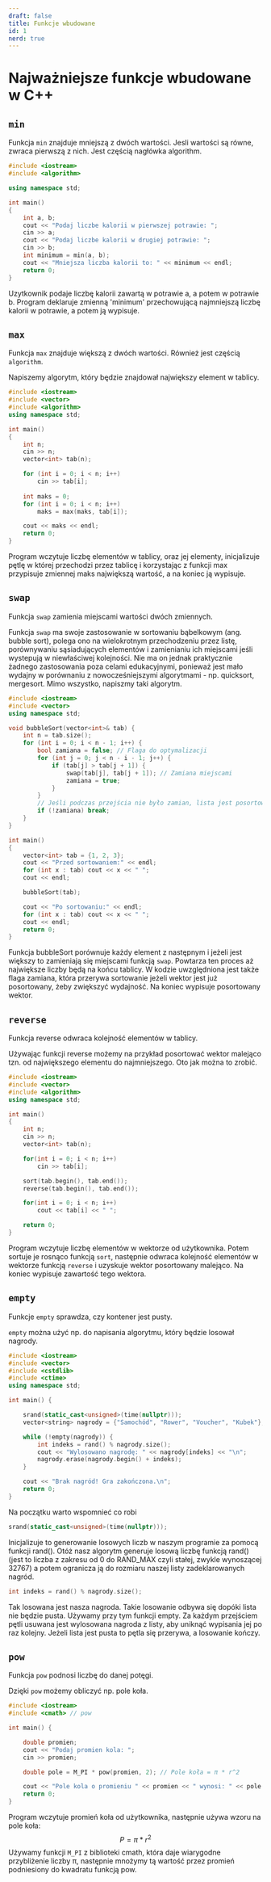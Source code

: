 ```yaml
---
draft: false
title: Funkcje wbudowane
id: 1
nerd: true 
---
```


# Najważniejsze funkcje wbudowane w C++

## `min`  
Funkcja `min` znajduje mniejszą z dwóch wartości. Jesli wartości są równe,
zwraca pierwszą z nich. Jest częścią nagłówka algorithm.

```cpp
#include <iostream>
#include <algorithm>

using namespace std;

int main()
{
	int a, b;
	cout << "Podaj liczbe kalorii w pierwszej potrawie: ";
	cin >> a;
	cout << "Podaj liczbe kalorii w drugiej potrawie: ";
	cin >> b; 
	int minimum = min(a, b); 
	cout << "Mniejsza liczba kalorii to: " << minimum << endl;
    return 0;
}
```

Uzytkownik podaje liczbę kalorii zawartą w potrawie a, a potem w potrawie b. Program deklaruje zmienną 'minimum' przechowującą najmniejszą liczbę kalorii w potrawie, a potem ją wypisuje. 

## `max `
Funkcja `max` znajduje większą z dwóch wartości. Również jest częścią `algorithm`. 

Napiszemy algorytm, który będzie znajdował największy element w tablicy.   
```cpp
#include <iostream>  
#include <vector>  
#include <algorithm>  
using namespace std;

int main()
{ 
    int n;
    cin >> n;
    vector<int> tab(n);

    for (int i = 0; i < n; i++)
        cin >> tab[i];
    
	int maks = 0;
    for (int i = 0; i < n; i++)
        maks = max(maks, tab[i]);

    cout << maks << endl;
    return 0;
}
```

Program wczytuje liczbę elementów w tablicy, oraz jej elementy, inicjalizuje pętlę w której przechodzi przez tablicę i korzystając z funkcji max przypisuje zmiennej maks największą wartość, a na koniec ją wypisuje.   

## `swap`  
Funkcja `swap` zamienia miejscami wartości dwóch zmiennych.

Funkcja `swap` ma swoje zastosowanie w sortowaniu bąbelkowym (ang. bubble sort), polega ono na wielokrotnym przechodzeniu przez listę, porównywaniu sąsiadujących elementów i zamienianiu ich miejscami jeśli wystepują w niewłaściwej kolejności. Nie ma on jednak praktycznie żadnego zastosowania poza celami edukacyjnymi, ponieważ jest mało wydajny w porównaniu z nowocześniejszymi algorytmami - np. quicksort, mergesort. Mimo wszystko, napiszmy taki algorytm. 

```cpp
#include <iostream>
#include <vector>
using namespace std;

void bubbleSort(vector<int>& tab) {
	int n = tab.size();
	for (int i = 0; i < n - 1; i++) {
	    bool zamiana = false; // Flaga do optymalizacji
	    for (int j = 0; j < n - i - 1; j++) {
	        if (tab[j] > tab[j + 1]) {
	            swap(tab[j], tab[j + 1]); // Zamiana miejscami
	            zamiana = true;
	        }
	    }
	    // Jeśli podczas przejścia nie było zamian, lista jest posortowana
	    if (!zamiana) break;
	}
}

int main() 
{
    vector<int> tab = {1, 2, 3};
    cout << "Przed sortowaniem:" << endl;
    for (int x : tab) cout << x << " ";
    cout << endl;

    bubbleSort(tab);

    cout << "Po sortowaniu:" << endl;
    for (int x : tab) cout << x << " ";
    cout << endl;
    return 0;
}
```

Funkcja bubbleSort porównuje każdy element z następnym i jeżeli jest większy to zamieniają się miejscami funkcją `swap`. Powtarza ten proces aż największe liczby będą na końcu tablicy. W kodzie uwzględniona jest także flaga zamiana, która przerywa sortowanie jeżeli wektor jest już posortowany, żeby zwiększyć wydajność. Na koniec wypisuje posortowany wektor.  

## `reverse`
Funkcja reverse odwraca kolejność elementów w tablicy.

Używając funkcji reverse możemy na przykład posortować wektor malejąco tzn. od największego elementu do najmniejszego.
Oto jak można to zrobić. 

```cpp
#include <iostream> 
#include <vector>
#include <algorithm> 
using namespace std; 

int main()
{
	int n; 
	cin >> n; 
	vector<int> tab(n);

	for(int i = 0; i < n; i++)
		cin >> tab[i];

	sort(tab.begin(), tab.end()); 
	reverse(tab.begin(), tab.end()); 

	for(int i = 0; i < n; i++)
	    cout << tab[i] << " ";

    return 0;   
}
```

Program wczytuje liczbę elementów w wektorze od użytkownika. Potem sortuje je rosnąco funkcją `sort`, następnie odwraca kolejność elementów w wektorze funkcją `reverse` i uzyskuje wektor posortowany malejąco. Na koniec wypisuje zawartość tego wektora. 

## `empty` 

Funkcje `empty` sprawdza, czy kontener jest pusty.

`empty` można użyć np. do napisania algorytmu, który będzie losował nagrody.

```cpp
#include <iostream>
#include <vector>
#include <cstdlib>
#include <ctime>
using namespace std;

int main() {

	srand(static_cast<unsigned>(time(nullptr)));
	vector<string> nagrody = {"Samochód", "Rower", "Voucher", "Kubek"};

	while (!empty(nagrody)) {
	    int indeks = rand() % nagrody.size();
	    cout << "Wylosowano nagrodę: " << nagrody[indeks] << "\n";
	    nagrody.erase(nagrody.begin() + indeks);
	}

	cout << "Brak nagród! Gra zakończona.\n";
	return 0;
}
```

Na początku warto wspomnieć co robi  
```cpp
srand(static_cast<unsigned>(time(nullptr)));  
```
Inicjalizuje to generowanie losowych liczb w naszym programie za pomocą funkcji rand(). Otóż nasz algorytm generuje losową liczbę funkcją rand() (jest to liczba z zakresu od 0 do RAND_MAX czyli stałej, zwykle wynoszącej 32767) a potem ogranicza ją do rozmiaru naszej listy zadeklarowanych nagród.  

```cpp
int indeks = rand() % nagrody.size();  
```
Tak losowana jest nasza nagroda. Takie losowanie odbywa się dopóki lista nie będzie pusta. Używamy przy tym funkcji empty. Za każdym przejściem pętli usuwana jest wylosowana nagroda z listy, aby uniknąć wypisania jej po raz kolejny. Jeżeli lista jest pusta to pętla się przerywa, a losowanie kończy.
  
## `pow`
Funkcja `pow` podnosi liczbę do danej potęgi.

Dzięki `pow` możemy obliczyć np. pole koła.

```cpp
#include <iostream>
#include <cmath> // pow

int main() {

	double promien;
    cout << "Podaj promien kola: ";
    cin >> promien;

    double pole = M_PI * pow(promien, 2); // Pole koła = π * r^2

    cout << "Pole kola o promieniu " << promien << " wynosi: " << pole << endl;
    return 0;
}
```

Program wczytuje promień koła od użytkownika, następnie używa wzoru na pole koła:
$$
P = π * r^2
$$
Używamy funkcji `M_PI` z biblioteki cmath, która daje wiarygodne przybliżenie liczby π, następnie mnożymy tą wartość przez promień podniesiony do kwadratu funkcją pow. 